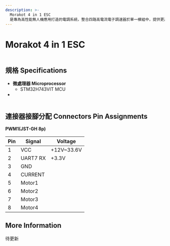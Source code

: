 ```yaml
---
description: >-
  Morakot 4 in 1 ESC
  是專為高性能無人機應用打造的電調系統，整合四路高電流電子調速器於單一模組中，提供更高的功率密度與更簡潔的安裝方式。此設計不僅節省飛行器的空間與重量，更確保在極端環境下的穩定輸出，適合專業級與工業級無人機應用。
---
```


# Morakot 4 in 1 ESC

<figure><img src="../.gitbook/assets/image (4).png" alt=""><figcaption></figcaption></figure>

## **規格** Specifications

* **微處理器 Microprocessor**
  * STM32H743VIT MCU
*

<figure><img src="../.gitbook/assets/image (4) (1).png" alt=""><figcaption></figcaption></figure>

## **連接器接腳分配 Connectors Pin A**ssignments

**PWM1(JST-GH 8p)**

| Pin | Signal   | Voltage     |
| --- | -------- | ----------- |
| 1   | VCC      | +12V\~33.6V |
| 2   | UART7 RX | +3.3V       |
| 3   | GND      |             |
| 4   | CURRENT  |             |
| 5   | Motor1   |             |
| 6   | Motor2   |             |
| 7   | Motor3   |             |
| 8   | Motor4   |             |





## **More Information**

待更新

